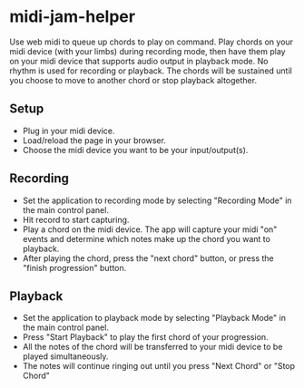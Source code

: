 # midi-jam-helper

Use web midi to queue up chords to play on command. Play chords on your midi device (with your limbs) during recording mode, then have them play on your midi device that supports audio output in playback mode. No rhythm is used for recording or playback. The chords will be sustained until you choose to move to another chord or stop playback altogether.


## Setup

* Plug in your midi device.
* Load/reload the page in your browser.
* Choose the midi device you want to be your input/output(s).

## Recording

* Set the application to recording mode by selecting "Recording Mode" in the main control panel.
* Hit record to start capturing.
* Play a chord on the midi device. The app will capture your midi "on" events and determine which notes make up the chord you want to playback.
* After playing the chord, press the "next chord" button, or press the "finish progression" button.


## Playback

* Set the application to playback mode by selecting "Playback Mode" in the main control panel.
* Press "Start Playback" to play the first chord of your progression.
* All the notes of the chord will be transferred to your midi device to be played simultaneously.
* The notes will continue ringing out until you press "Next Chord" or "Stop Chord"
